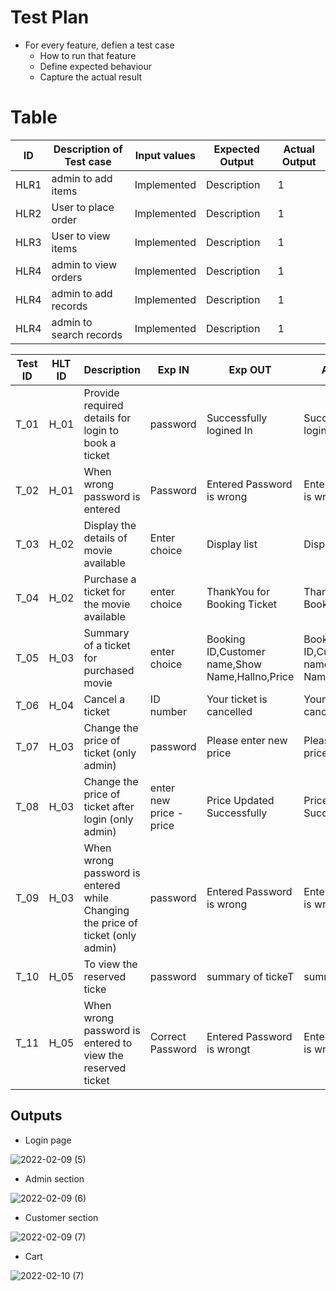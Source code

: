 # Test Plan
* For every feature, defien a test case
    * How to run that feature
    * Define expected behaviour
    * Capture the actual result

# Table

 ID | Description of Test case| Input values|  Expected Output |Actual Output
----- | ------------|---------------------------| ------------|--------------
HLR1| admin to add items | Implemented| Description |1
HLR2| User to place order| Implemented| Description |1
HLR3| User to view items| Implemented| Description |1
HLR4| admin to view orders| Implemented| Description |1
HLR4| admin to add records| Implemented| Description |1
HLR4| admin to search records| Implemented| Description |1


| **Test ID** | **HLT ID** | **Description**                                              | **Exp IN** | **Exp OUT** | **Actual Out** |**PASS/FAIL**  |    
|-------------|-----|--------------------------------------------------------------|------------|-------------|----------------|------------------|
|  T_01|H_01| Provide required details for login to book a ticket| password| Successfully logined In | Successfully logined In| PASS |
|  T_02|H_01| When wrong password is entered| Password|  Entered Password is wrong | Entered Password is wrong | PASS |
|  T_03|H_02|Display the  details of movie available|  Enter choice | Display list | Display list | PASS |
|  T_04|H_02| Purchase a ticket for the movie available | enter choice | ThankYou for Booking Ticket | ThankYou for Booking Ticket| PASS |
|  T_05|H_03|  Summary of a ticket for purchased movie| enter choice | Booking ID,Customer name,Show Name,Hallno,Price | Booking ID,Customer name,Show Name,Hallno,Price| PASS |
|  T_06|H_04| Cancel a ticket   |ID number|  Your ticket is cancelled | Your ticket is cancelled | PASS |
|  T_07|H_03| Change the price of ticket (only admin) | password| Please enter new price | Please enter new price   | PASS |
|  T_08|H_03| Change the price of ticket after login (only admin) | enter new price -price|Price Updated Successfully | Price Updated Successfully  | PASS |
|  T_09|H_03|When wrong password is entered while Changing the price of ticket (only admin) | password | Entered Password is wrong  |  Entered Password is wrong |PASS |
|  T_10|H_05|To view the reserved ticke |password| summary of tickeT|summary of ticket | PASS |
|  T_11|H_05|When wrong password is entered to view the reserved ticket|Correct Password | Entered Password is wrongt|Entered Password is wrong | PASS |




## Outputs
* Login page



![2022-02-09 (5)](https://user-images.githubusercontent.com/59721830/153244131-14703180-c1d3-4f03-bb3d-35682992b680.png)

* Admin section



![2022-02-09 (6)](https://user-images.githubusercontent.com/59721830/153244253-0a7f8e99-15b3-47c8-9fe4-ac5d6767762c.png)

* Customer section



![2022-02-09 (7)](https://user-images.githubusercontent.com/59721830/153244356-8dc2bb76-2d6e-46f7-af27-c6ad8d304465.png)

* Cart 


![2022-02-10 (7)](https://user-images.githubusercontent.com/59721830/153432150-3f567d8e-5146-4ebf-941f-1e5f3e88749b.png)

